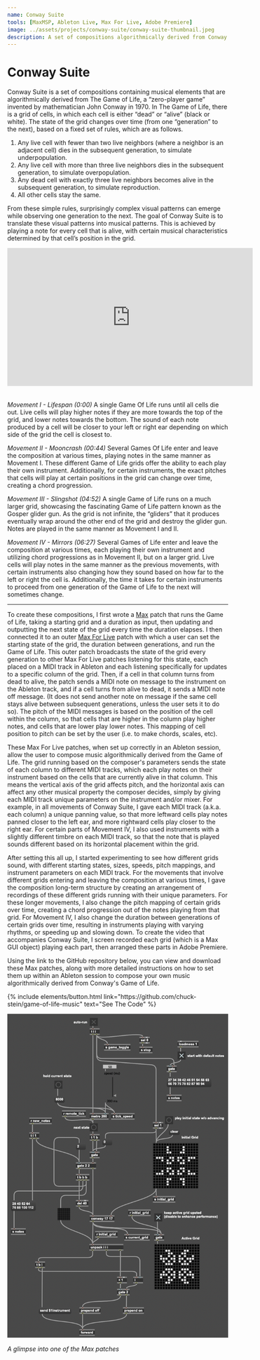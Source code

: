 ```yaml
---
name: Conway Suite
tools: [MaxMSP, Ableton Live, Max For Live, Adobe Premiere]
image: ../assets/projects/conway-suite/conway-suite-thumbnail.jpeg
description: A set of compositions algorithmically derived from Conway's Game of Life, translating its visual patterns into musical patterns
---
```


# Conway Suite

Conway Suite is a set of compositions containing musical elements that are algorithmically derived from The Game of Life, a “zero-player game” invented by mathematician John Conway in 1970. In The Game of Life, there is a grid of cells, in which each cell is either “dead” or “alive” (black or white). The state of the grid changes over time (from one “generation” to the next), based on a fixed set of rules, which are as follows.

1. Any live cell with fewer than two live neighbors (where a neighbor is an adjacent cell) dies in the subsequent generation, to simulate underpopulation.
2. Any live cell with more than three live neighbors dies in the subsequent generation, to simulate overpopulation.
3. Any dead cell with exactly three live neighbors becomes alive in the subsequent generation, to simulate reproduction.
4. All other cells stay the same.

From these simple rules, surprisingly complex visual patterns can emerge while observing one generation to the next. The goal of Conway Suite is to translate these visual patterns into musical patterns. This is achieved by playing a note for every cell that is alive, with certain musical characteristics determined by that cell’s position in the grid.
<br />

<div class="text-center">
  <iframe width="560" height="315" src="https://www.youtube.com/embed/E1mZRs2WQw0" title="YouTube video player" frameborder="0" allow="accelerometer; autoplay; clipboard-write; encrypted-media; gyroscope; picture-in-picture" allowfullscreen></iframe>
</div>

<br />

_Movement I - Lifespan (0:00)_
A single Game Of Life runs until all cells die out. Live cells will play higher notes if they are more towards the top of the grid, and lower notes towards the bottom. The sound of each note produced by a cell will be closer to your left or right ear depending on which side of the grid the cell is closest to.

_Movement II - Mooncrash (00:44)_
Several Games Of Life enter and leave the composition at various times, playing notes in the same manner as Movement I. These different Game of Life grids offer the ability to each play their own instrument. Additionally, for certain instruments, the exact pitches that cells will play at certain positions in the grid can change over time, creating a chord progression.

_Movement III - Slingshot (04:52)_
A single Game of Life runs on a much larger grid, showcasing the fascinating Game of Life pattern known as the Gosper glider gun. As the grid is not infinite, the “gliders” that it produces eventually wrap around the other end of the grid and destroy the glider gun. Notes are played in the same manner as Movement I and II.

_Movement IV - Mirrors (06:27)_
Several Games of Life enter and leave the composition at various times, each playing their own instrument and utilizing chord progressions as in Movement II, but on a larger grid. Live cells will play notes in the same manner as the previous movements, with certain instruments also changing how they sound based on how far to the left or right the cell is. Additionally, the time it takes for certain instruments to proceed from one generation of the Game of Life to the next will sometimes change.

---

To create these compositions, I first wrote a [Max](https://cycling74.com/products/max) patch that runs the Game of Life, taking a starting grid and a duration as input, then updating and outputting the next state of the grid every time the duration elapses. I then connected it to an outer [Max For Live](https://www.ableton.com/en/live/max-for-live/) patch with which a user can set the starting state of the grid, the duration between generations, and run the Game of Life. This outer patch broadcasts the state of the grid every generation to other Max For Live patches listening for this state, each placed on a MIDI track in Ableton and each listening specifically for updates to a specific column of the grid. Then, if a cell in that column turns from dead to alive, the patch sends a MIDI note on message to the instrument on the Ableton track, and if a cell turns from alive to dead, it sends a MIDI note off message. (It does not send another note on message if the same cell stays alive between subsequent generations, unless the user sets it to do so). The pitch of the MIDI messages is based on the position of the cell within the column, so that cells that are higher in the column play higher notes, and cells that are lower play lower notes. This mapping of cell position to pitch can be set by the user (i.e. to make chords, scales, etc).

These Max For Live patches, when set up correctly in an Ableton session, allow the user to compose music algorithmically derived from the Game of Life. The grid running based on the composer's parameters sends the state of each column to different MIDI tracks, which each play notes on their instrument based on the cells that are currently alive in that column. This means the vertical axis of the grid affects pitch, and the horizontal axis can affect any other musical property the composer decides, simply by giving each MIDI track unique parameters on the instrument and/or mixer. For example, in all movements of Conway Suite, I gave each MIDI track (a.k.a. each column) a unique panning value, so that more leftward cells play notes panned closer to the left ear, and more rightward cells play closer to the right ear. For certain parts of Movement IV, I also used instruments with a slightly different timbre on each MIDI track, so that the note that is played sounds different based on its horizontal placement within the grid.

After setting this all up, I started experimenting to see how different grids sound, with different starting states, sizes, speeds, pitch mappings, and instrument parameters on each MIDI track. For the movements that involve different grids entering and leaving the composition at various times, I gave the composition long-term structure by creating an arrangement of recordings of these different grids running with their unique parameters. For these longer movements, I also change the pitch mapping of certain grids over time, creating a chord progression out of the notes playing from that grid. For Movement IV, I also change the duration between generations of certain grids over time, resulting in instruments playing with varying rhythms, or speeding up and slowing down. To create the video that accompanies Conway Suite, I screen recorded each grid (which is a Max GUI object) playing each part, then arranged these parts in Adobe Premiere.

Using the link to the GitHub repository below, you can view and download these Max patches, along with more detailed instructions on how to set them up within an Ableton session to compose your own music algorithmically derived from Conway's Game of Life.

<div class="text-center">
  {% include elements/button.html link="https://github.com/chuck-stein/game-of-life-music" text="See The Code" %}
</div>


![Max Patch](../assets/projects/conway-suite/conway-suite-max-patch.png)
<div class="text-center">
  <em>A glimpse into one of the Max patches</em>
</div>
